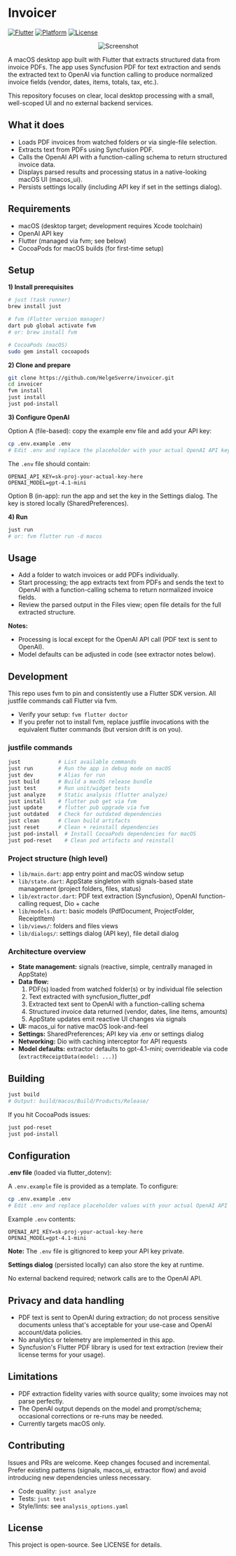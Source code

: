 # Invoicer

[![Flutter](https://img.shields.io/badge/Flutter-Desktop-02569B?logo=flutter&logoColor=white)](https://flutter.dev/desktop)
[![Platform](https://img.shields.io/badge/platform-macOS-lightgrey?logo=apple&logoColor=white)](https://developer.apple.com/macos/)
[![License](https://img.shields.io/github/license/HelgeSverre/invoicer)](LICENSE)


<p align="center">
  <img src="art/screenshot-detail.png" alt="Screenshot">
</p>

A macOS desktop app built with Flutter that extracts structured data from invoice PDFs. The app uses Syncfusion PDF for text extraction and sends the extracted text to OpenAI via function calling to produce normalized invoice fields (vendor, dates, items, totals, tax, etc.).

This repository focuses on clear, local desktop processing with a small, well-scoped UI and no external backend services.

## What it does

- Loads PDF invoices from watched folders or via single-file selection.
- Extracts text from PDFs using Syncfusion PDF.
- Calls the OpenAI API with a function-calling schema to return structured invoice data.
- Displays parsed results and processing status in a native-looking macOS UI (macos_ui).
- Persists settings locally (including API key if set in the settings dialog).

## Requirements

- macOS (desktop target; development requires Xcode toolchain)
- OpenAI API key
- Flutter (managed via fvm; see below)
- CocoaPods for macOS builds (for first-time setup)

## Setup

**1) Install prerequisites**
```bash
# just (task runner)
brew install just

# fvm (Flutter version manager)
dart pub global activate fvm
# or: brew install fvm

# CocoaPods (macOS)
sudo gem install cocoapods
```

**2) Clone and prepare**
```bash
git clone https://github.com/HelgeSverre/invoicer.git
cd invoicer
fvm install
just install
just pod-install
```

**3) Configure OpenAI**

Option A (file-based): copy the example env file and add your API key:
```bash
cp .env.example .env
# Edit .env and replace the placeholder with your actual OpenAI API key
```

The `.env` file should contain:
```env
OPENAI_API_KEY=sk-proj-your-actual-key-here
OPENAI_MODEL=gpt-4.1-mini
```

Option B (in-app): run the app and set the key in the Settings dialog. The key is stored locally (SharedPreferences).

**4) Run**
```bash
just run
# or: fvm flutter run -d macos
```

## Usage

- Add a folder to watch invoices or add PDFs individually.
- Start processing; the app extracts text from PDFs and sends the text to OpenAI with a function-calling schema to return normalized invoice fields.
- Review the parsed output in the Files view; open file details for the full extracted structure.

**Notes:**
- Processing is local except for the OpenAI API call (PDF text is sent to OpenAI).
- Model defaults can be adjusted in code (see extractor notes below).

## Development

This repo uses fvm to pin and consistently use a Flutter SDK version. All justfile commands call Flutter via fvm.

- Verify your setup: `fvm flutter doctor`
- If you prefer not to install fvm, replace justfile invocations with the equivalent flutter commands (but version drift is on you).

### justfile commands

```bash
just            # List available commands
just run        # Run the app in debug mode on macOS
just dev        # Alias for run
just build      # Build a macOS release bundle
just test       # Run unit/widget tests
just analyze    # Static analysis (flutter analyze)
just install    # flutter pub get via fvm
just update     # flutter pub upgrade via fvm
just outdated   # Check for outdated dependencies
just clean      # Clean build artifacts
just reset      # Clean + reinstall dependencies
just pod-install  # Install CocoaPods dependencies for macOS
just pod-reset    # Clean pod artifacts and reinstall
```

### Project structure (high level)

- `lib/main.dart`: app entry point and macOS window setup
- `lib/state.dart`: AppState singleton with signals-based state management (project folders, files, status)
- `lib/extractor.dart`: PDF text extraction (Syncfusion), OpenAI function-calling request, Dio + cache
- `lib/models.dart`: basic models (PdfDocument, ProjectFolder, ReceiptItem)
- `lib/views/`: folders and files views
- `lib/dialogs/`: settings dialog (API key), file detail dialog

### Architecture overview

- **State management:** signals (reactive, simple, centrally managed in AppState)
- **Data flow:**
  1. PDF(s) loaded from watched folder(s) or by individual file selection
  2. Text extracted with syncfusion_flutter_pdf
  3. Extracted text sent to OpenAI with a function-calling schema
  4. Structured invoice data returned (vendor, dates, line items, amounts)
  5. AppState updates emit reactive UI changes via signals
- **UI:** macos_ui for native macOS look-and-feel
- **Settings:** SharedPreferences; API key via .env or settings dialog
- **Networking:** Dio with caching interceptor for API requests
- **Model defaults:** extractor defaults to gpt-4.1-mini; overrideable via code (`extractReceiptData(model: ...)`)

## Building

```bash
just build
# Output: build/macos/Build/Products/Release/
```

If you hit CocoaPods issues:
```bash
just pod-reset
just pod-install
```

## Configuration

**.env file** (loaded via flutter_dotenv):

A `.env.example` file is provided as a template. To configure:
```bash
cp .env.example .env
# Edit .env and replace placeholder values with your actual OpenAI API key
```

Example `.env` contents:
```env
OPENAI_API_KEY=sk-proj-your-actual-key-here
OPENAI_MODEL=gpt-4.1-mini
```

**Note:** The `.env` file is gitignored to keep your API key private.

**Settings dialog** (persisted locally) can also store the key at runtime.

No external backend required; network calls are to the OpenAI API.

## Privacy and data handling

- PDF text is sent to OpenAI during extraction; do not process sensitive documents unless that's acceptable for your use-case and OpenAI account/data policies.
- No analytics or telemetry are implemented in this app.
- Syncfusion's Flutter PDF library is used for text extraction (review their license terms for your usage).

## Limitations

- PDF extraction fidelity varies with source quality; some invoices may not parse perfectly.
- The OpenAI output depends on the model and prompt/schema; occasional corrections or re-runs may be needed.
- Currently targets macOS only.

## Contributing

Issues and PRs are welcome. Keep changes focused and incremental. Prefer existing patterns (signals, macos_ui, extractor flow) and avoid introducing new dependencies unless necessary.

- Code quality: `just analyze`
- Tests: `just test`
- Style/lints: see `analysis_options.yaml`

## License

This project is open-source. See LICENSE for details.

